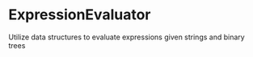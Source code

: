 # ExpressionEvaluator
Utilize data structures to evaluate expressions given strings and binary trees
